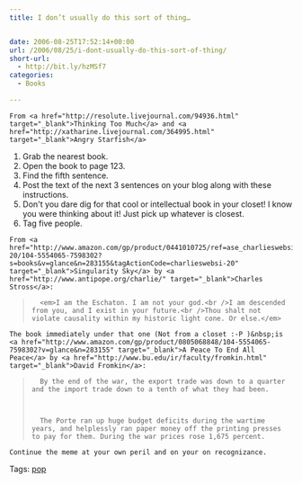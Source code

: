 ```yaml
---
title: I don’t usually do this sort of thing…


date: 2006-08-25T17:52:14+00:00
url: /2006/08/25/i-dont-usually-do-this-sort-of-thing/
short-url:
  - http://bit.ly/hzMSf7
categories:
  - Books

---
```

<div class='microid-mailto+http:sha1:1b003ab42fd985c8c4199d34938df32ba51b771c'>
   
  
  
    From <a href="http://resolute.livejournal.com/94936.html" target="_blank">Thinking Too Much</a> and <a href="http://xatharine.livejournal.com/364995.html" target="_blank">Angry Starfish</a>
  
  
  <ol>
    <li>
      Grab the nearest book.
    </li>
    <li>
      Open the book to page 123.
    </li>
    <li>
      Find the fifth sentence.
    </li>
    <li>
      Post the text of the next 3 sentences on your blog along with these instructions.
    </li>
    <li>
      Don't you dare dig for that cool or intellectual book in your closet! I know you were thinking about it! Just pick up whatever is closest.
    </li>
    <li>
      Tag five people.
    </li>
  </ol>
  
  
    From <a href="http://www.amazon.com/gp/product/0441010725/ref=ase_charlieswebsi-20/104-5554065-7598302?s=books&v=glance&n=283155&tagActionCode=charlieswebsi-20" target="_blank">Singularity Sky</a> by <a href="http://www.antipope.org/charlie/" target="_blank">Charles Stross</a>:
  
  
  <blockquote>
    
      <em>I am the Eschaton. I am not your god.<br />I am descended from you, and I exist in your future.<br />Thou shalt not violate causality within my historic light cone. Or else.</em>
    
  </blockquote>
  
  
    The book immediately under that one (Not from a closet :-P )&nbsp;is <a href="http://www.amazon.com/gp/product/0805068848/104-5554065-7598302?v=glance&n=283155" target="_blank">A Peace To End All Peace</a> by <a href="http://www.bu.edu/ir/faculty/fromkin.html" target="_blank">David Fromkin</a>:
  
  
  <blockquote>
    
      By the end of the war, the export trade was down to a quarter and the import trade down to a tenth of what they had been.
    
    
    
      The Porte ran up huge budget deficits during the wartime years, and helplessly ran paper money off the printing presses to pay for them. During the war prices rose 1,675 percent.
    
  </blockquote>
  
  
    Continue the meme at your own peril and on your on recognizance.
  
</div>

<div class="st-post-tags">
  Tags: <a href="http://www.cavort.org/tag/pop/" title="pop" rel="tag">pop</a><br />
</div>